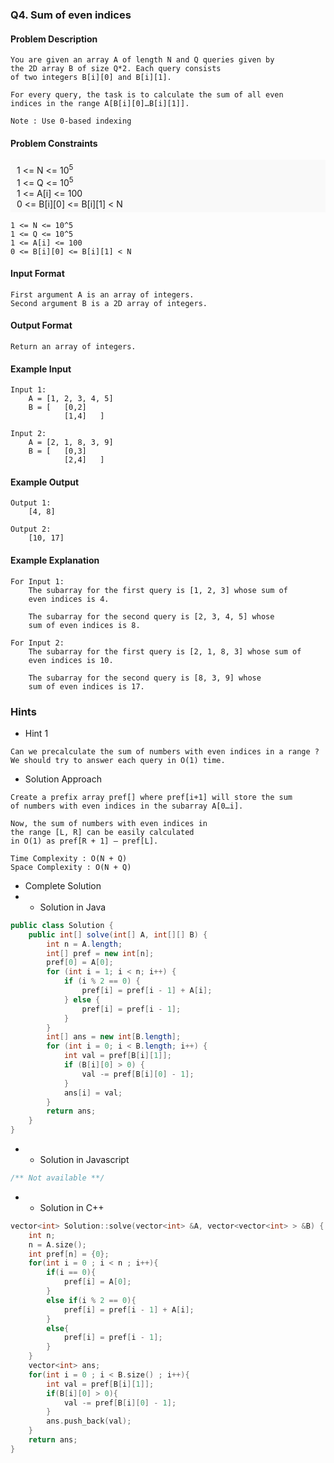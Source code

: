### Q4. Sum of even indices
#### Problem Description
```text
You are given an array A of length N and Q queries given by 
the 2D array B of size Q*2. Each query consists 
of two integers B[i][0] and B[i][1].

For every query, the task is to calculate the sum of all even 
indices in the range A[B[i][0]…B[i][1]].

Note : Use 0-based indexing
```
#### Problem Constraints
<div style="background-color: #f9f9f9; padding: 5px 10px; ">
    1 &lt;= N &lt;= 10<sup>5</sup><br>
    1 &lt;= Q &lt;= 10<sup>5</sup><br>
    1 &lt;= A[i] &lt;= 100<br>
    0 &lt;= B[i][0] &lt;= B[i][1] &lt; N
</div>

```text
1 <= N <= 10^5
1 <= Q <= 10^5
1 <= A[i] <= 100
0 <= B[i][0] <= B[i][1] < N
```
#### Input Format
```text
First argument A is an array of integers.
Second argument B is a 2D array of integers.
```
#### Output Format
```text
Return an array of integers.
```
#### Example Input
```text
Input 1:
    A = [1, 2, 3, 4, 5]
    B = [   [0,2] 
            [1,4]   ]

Input 2:
    A = [2, 1, 8, 3, 9]
    B = [   [0,3] 
            [2,4]   ]
```
#### Example Output
```text
Output 1:
    [4, 8]

Output 2:
    [10, 17]
```
#### Example Explanation
```text
For Input 1:
    The subarray for the first query is [1, 2, 3] whose sum of 
    even indices is 4.
    
    The subarray for the second query is [2, 3, 4, 5] whose 
    sum of even indices is 8.

For Input 2:
    The subarray for the first query is [2, 1, 8, 3] whose sum of 
    even indices is 10.
    
    The subarray for the second query is [8, 3, 9] whose 
    sum of even indices is 17.
```
### Hints
* Hint 1
```text
Can we precalculate the sum of numbers with even indices in a range ?
We should try to answer each query in O(1) time.
```
* Solution Approach
```text
Create a prefix array pref[] where pref[i+1] will store the sum 
of numbers with even indices in the subarray A[0…i]. 

Now, the sum of numbers with even indices in 
the range [L, R] can be easily calculated 
in O(1) as pref[R + 1] – pref[L].

Time Complexity : O(N + Q)
Space Complexity : O(N + Q)
```
* Complete Solution
* * Solution in Java
```java
public class Solution {
    public int[] solve(int[] A, int[][] B) {
        int n = A.length;
        int[] pref = new int[n];
        pref[0] = A[0];
        for (int i = 1; i < n; i++) {
            if (i % 2 == 0) {
                pref[i] = pref[i - 1] + A[i];
            } else {
                pref[i] = pref[i - 1];
            }
        }
        int[] ans = new int[B.length];
        for (int i = 0; i < B.length; i++) {
            int val = pref[B[i][1]];
            if (B[i][0] > 0) {
                val -= pref[B[i][0] - 1];
            }
            ans[i] = val;
        }
        return ans;
    }
}
```
* * Solution in Javascript
```javascript
/** Not available **/
```
* * Solution in C++
```cpp
vector<int> Solution::solve(vector<int> &A, vector<vector<int> > &B) {
    int n;
    n = A.size();
    int pref[n] = {0};
    for(int i = 0 ; i < n ; i++){
        if(i == 0){
            pref[i] = A[0];
        }
        else if(i % 2 == 0){
            pref[i] = pref[i - 1] + A[i];
        }
        else{
            pref[i] = pref[i - 1];
        }
    }
    vector<int> ans;
    for(int i = 0 ; i < B.size() ; i++){
        int val = pref[B[i][1]];
        if(B[i][0] > 0){
            val -= pref[B[i][0] - 1];
        }
        ans.push_back(val);
    }
    return ans;
}
```

